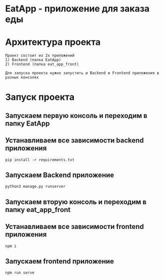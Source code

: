 # EatApp - приложение для заказа еды

# Архитектура проекта
    Проект состоит из 2х приложений 
    1) Backend (папка EatApp)
    2) Frontend (папка eat_app_front)

    Для запуска проекта нужно запустить и Backend и Frontend приложения в разных консолях


# Запуск проекта


## Запускаем первую консоль и переходим в папку EatApp  

## Устанавливаем все зависимости backend приложения
    pip install -r requirements.txt

## Запускаем Backend приложение
    python3 manage.py runserver


## Запускаем вторую консоль и переходим в папку eat_app_front

## Устанавливаем все зависимости frontend приложения
    npm i

## Запускаем frontend приложение 
    npm run serve